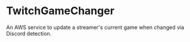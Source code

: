 # TwitchGameChanger
An AWS service to update a streamer's current game when changed via Discord detection.
